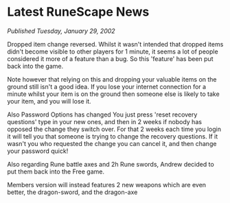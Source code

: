 # Latest RuneScape News
*Published Tuesday, January 29, 2002*

Dropped item change reversed. Whilst it wasn't intended that dropped items didn't become visible to other players for 1 minute, it seems a lot of people considered it more of a feature than a bug. So this 'feature' has been put back into the game.

Note however that relying on this and dropping your valuable items on the ground still isn't a good idea. If you lose your internet connection for a minute whilst your item is on the ground then someone else is likely to take your item, and you will lose it.

Also Password Options has changed
You just press 'reset recovery questions' type in your new ones, and then in 2 weeks if nobody has opposed the change they switch over.
For that 2 weeks each time you login it will tell you that someone is trying to change the recovery questions. If it wasn't you who requested the change you can cancel it, and then change your password quick!

Also regarding Rune battle axes and 2h Rune swords,
Andrew decided to put them back into the Free game.

Members version will instead features 2 new weapons which are even better, the dragon-sword, and the dragon-axe
